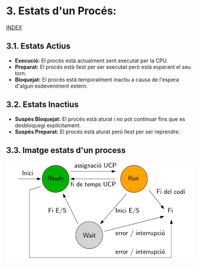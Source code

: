 # 3. Estats d'un Procés:
[INDEX](https://github.com/rramonb-esliceu/rramonb-esliceu/blob/master/sistemes/processos/00_Introduccio.md)
## 3.1. Estats Actius
- **Execució:** El procés està actualment sent executat per la CPU.
- **Preparat:** El procés està llest per ser executat però està esperant el seu torn.
- **Bloquejat:** El procés està temporalment inactiu a causa de l'espera d'algun esdeveniment extern.
## 3.2. Estats Inactius
- **Suspès Bloquejat:** El procés està aturat i no pot continuar fins que es desbloquegi explícitament.
- **Suspès Preparat:** El procés està aturat però llest per ser reprendre.
## 3.3. Imatge estats d'un process
!["transcició processos"](captura.png)